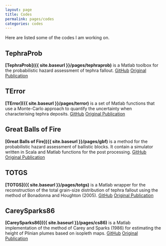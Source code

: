 ```yaml
---
layout: page
title: Codes
permalink: pages/codes
categories: codes
---
```


<!--
<p class="message">
  Hey there! This page is included as an example. Feel free to customize it for your own use upon downloading. Carry on!
</p>
-->

Here are listed some of the codes I am working on.

## TephraProb
**[TephraProb]({{ site.baseurl }}/pages/tephraprob)** is a Matlab toolbox for the probabilistic hazard assessment of tephra fallout.
<a href="https://github.com/e5k/TephraProb" target="_blank" class="tag">GitHub</a>
<a href="https://appliedvolc.springeropen.com/articles/10.1186/s13617-016-0050-5" target="_blank" class="tag">Original Publication</a>


## TError
**[TError]({{ site.baseurl }}/pages/terror)** is a set of Matlab functions that use a Monte-Carlo approach to quantify the uncertainty when characterising tephra deposits.
<a href="https://github.com/e5k/TError" target="_blank" class="tag">GitHub</a>
<a href="http://scholarcommons.usf.edu/siv/vol1/iss1/2/" target="_blank" class="tag">Original Publication</a>


## Great Balls of Fire
**[Great Balls of Fire]({{ site.baseurl }}/pages/gbf)** is a method for the probabilistic hazard assessment of ballistic blocks. It contain a simulator written in Scala and Matlab functions for the post processing.
<a href="https://github.com/unigeSPC/gbf" target="_blank" class="tag">GitHub</a>
<a href="https://www.researchgate.net/publication/304243833_Great_Balls_of_Fire_A_probabilistic_approach_to_quantify_the_hazard_related_to_ballistics_-_A_case_study_at_La_Fossa_volcano_Vulcano_Island_Italy" target="_blank" class="tag">Original Publication</a>


## TOTGS
**[TOTGS]({{ site.baseurl }}/pages/totgs)** is a Matlab wrapper for the reconstruction of the total grain-size distribution of tephra fallout using the method of Bonadonna and Houghton (2005).
<a href="https://github.com/e5k/TOTGS" target="_blank" class="tag">GitHub</a>
<a href="https://link.springer.com/article/10.1007/s00445-004-0386-2" target="_blank" class="tag">Original Publication</a>


## CareySparks86
**[CareySparks86]({{ site.baseurl }}/pages/cs86)** is a Matlab implementation of the method of Carey and Sparks (1986) for estimating the height of Plinian plumes based on isopleth maps.
<a href="https://github.com/e5k/CareySparks86_Matlab" target="_blank" class="tag">GitHub</a>
<a href="https://link.springer.com/article/10.1007%2FBF01046546?LI=true" target="_blank" class="tag">Original Publication</a>